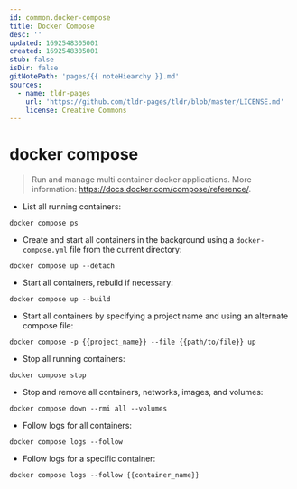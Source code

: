 ```yaml
---
id: common.docker-compose
title: Docker Compose
desc: ''
updated: 1692548305001
created: 1692548305001
stub: false
isDir: false
gitNotePath: 'pages/{{ noteHiearchy }}.md'
sources:
  - name: tldr-pages
    url: 'https://github.com/tldr-pages/tldr/blob/master/LICENSE.md'
    license: Creative Commons
---
```

# docker compose

> Run and manage multi container docker applications.
> More information: <https://docs.docker.com/compose/reference/>.

- List all running containers:

`docker compose ps`

- Create and start all containers in the background using a `docker-compose.yml` file from the current directory:

`docker compose up --detach`

- Start all containers, rebuild if necessary:

`docker compose up --build`

- Start all containers by specifying a project name and using an alternate compose file:

`docker compose -p {{project_name}} --file {{path/to/file}} up`

- Stop all running containers:

`docker compose stop`

- Stop and remove all containers, networks, images, and volumes:

`docker compose down --rmi all --volumes`

- Follow logs for all containers:

`docker compose logs --follow`

- Follow logs for a specific container:

`docker compose logs --follow {{container_name}}`

